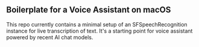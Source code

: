 ## Boilerplate for a Voice Assistant on macOS

This repo currently contains a minimal setup of an SFSpeechRecognition instance for live transcription of text.
It's a starting point for voice assistant powered by recent AI chat models.
